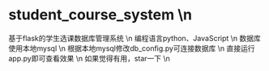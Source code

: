 # student_course_system \n
基于flask的学生选课数据库管理系统 \n
编程语言python、JavaScript \n
数据库使用本地mysql \n
根据本地mysql修改db_config.py可连接数据库 \n
直接运行app.py即可查看效果 \n
如果觉得有用，star一下 \n
